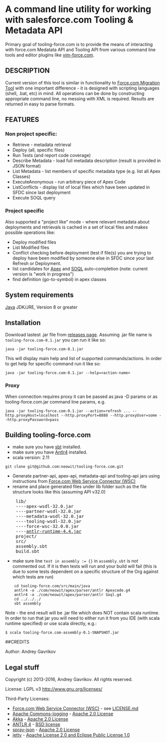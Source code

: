 # A command line utility for working with salesforce.com Tooling & Metadata API

Primary goal of tooling-force.com is to provide the means of interacting with
force.com Medatata API and Tooling API from various command line tools and editor plugins like [vim-force.com](https://github.com/neowit/vim-force.com).


## DESCRIPTION                                             

Current version of this tool is similar in functionality to [Force.com Migration Tool](http://wiki.developerforce.com/page/Force.com_Migration_Tool) with one important difference - it is designed with scripting languages (shell, .bat, etc) in mind. All operations can be done by constructing appropriate command line, no messing with XML is required. Results are returned in easy to parse formats.

## FEATURES

### Non project specific:  

- Retrieve - metadata retrieval
- Deploy (all, specific files)
- Run Tests (and report code coverage)
- Describe Metadata - load full metadata description (result is provided in JSON format)
- List Metadata - list members of specific metadata type (e.g. list all Apex Classes)
- ExecuteAnonymous - run arbitrary piece of Apex Code
- ListConflicts - display list of local files which have been updated in SFDC since last deployment
- Execute SOQL query

### Project specific  
Also supported a "project like" mode - where relevant metadata about deployments and retrievals is cached in a set of local files and makes possible operations like:

- Deploy modified files
- List Modified files
- Conflict checking before deployment (test if file(s) you are trying to deploy have been modified by someone else in SFDC since your last Refresh or Deployment.
- list candidates for [Apex](http://youtu.be/u-6JQNuWRdE) and [SOQL](http://youtu.be/rzqgXV3Gx0s) auto-completion (note: current version is "work in progress")
- find definition (go-to-symbol) in apex classes


## System requirements

[Java](http://java.com/download) JDK/JRE, Version 8 or greater

## Installation

Download lastest .jar file from [releases page](https://github.com/neowit/tooling-force.com/releases).
Assuming .jar file name is `tooling-force.com-0.1.jar` you can run it like so: 

    java -jar tooling-force.com-0.1.jar
    
This will display main help and list of supported commands/actions. In order to get help for specific command run it like so:  

    java -jar tooling-force.com-0.1.jar --help=<action-name>


### Proxy
When connection requires proxy it can be passed as java -D params or as tooling-force.com.jar command line params, e.g. 
 
	java -jar tooling-force.com-0.1.jar --action=refresh ... --http.proxyHost=localhost --http.proxyPort=8888 --http.proxyUser=some --http.proxyPassword=pass

## Building tooling-force.com

 - make sure you have [sbt](http://www.scala-sbt.org/) installed.
 - make sure you have [Antlr4](http://www.antlr.org) installed.
 - scala version: 2.11
 
 ```    
 git clone git@github.com:neowit/tooling-force.com.git 
 ```
 
 - Generate partner-api, apex-api, metadata-api and tooling-api jars using instructions from [Force.com Web Service Connector (WSC)](https://github.com/forcedotcom/wsc)
 - rename and place generated files under lib folder such as the file structure looks like this (assuming API v32.0)
<pre>
	lib/
	----apex-wsdl-32.0.jar
	----partner-wsdl-32.0.jar
	----metadata-wsdl-32.0.jar
	----tooling-wsdl-32.0.jar
	----force-wsc-32.0.0.jar
	----<a href="http://www.antlr.org/download/antlr-runtime-4.4.jar">antlr-runtime-4.4.jar</a>
	project/
	src/
	assembly.sbt
	build.sbt
</pre>


 - make sure line `test in assembly := {}` in `assembly.sbt` is *not* commented out. If it is then tests will run and your build will fail (this is due to some tests dependent on a specific structure of the Org against which tests are run)

```
	cd tooling-force.com/src/main/java
	antlr4 -o ./com/neowit/apex/parser/antlr Apexcode.g4
	antlr4 -o ./com/neowit/apex/parser/antlr Soql.g4
	cd ../../../
    sbt assembly
```
Note - the end result will be .jar file which does NOT contain scala runtime. In order to run that jar you will need to either run it from you IDE (with scala runtime specified) or use scala directly, e.g.:  
```
$ scala tooling-force.com-assembly-0.1-SNAPSHOT.jar
```

##CREDITS                                                     

Author: Andrey Gavrikov 

## Legal stuff

Copyright (c) 2013-2016, Andrey Gavrikov. All rights reserved.

License: LGPL v3 <http://www.gnu.org/licenses/>

Third-Party Licenses:  
* [Force.com Web Service Connector (WSC)](https://github.com/forcedotcom/wsc) - see [LICENSE.md](https://github.com/forcedotcom/wsc/blob/master/LICENSE.md)  
* [Apache Commons-logging](http://commons.apache.org/proper/commons-logging/) - [Apache 2.0 License](http://www.apache.org/licenses/)  
* [Akka](http://akka.io/) - [Apache 2.0 License](http://www.apache.org/licenses/)  
* [ANTLR 4](http://www.antlr.org/) - [BSD license](http://www.antlr.org/license.html)  
* [spray-json](https://github.com/spray/spray-json) - [Apache 2.0 License](http://www.apache.org/licenses/)  
* [jetty](https://www.eclipse.org/jetty/) - [Apache License 2.0 and Eclipse Public License 1.0](https://www.eclipse.org/jetty/licenses.html)
